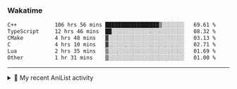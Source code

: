 ### Wakatime
<!--START_SECTION:waka-->

```txt
C++            106 hrs 56 mins █████████████████▒░░░░░░░   69.61 %
TypeScript     12 hrs 46 mins  ██░░░░░░░░░░░░░░░░░░░░░░░   08.32 %
CMake          4 hrs 48 mins   ▓░░░░░░░░░░░░░░░░░░░░░░░░   03.13 %
C              4 hrs 10 mins   ▓░░░░░░░░░░░░░░░░░░░░░░░░   02.71 %
Lua            2 hrs 35 mins   ▒░░░░░░░░░░░░░░░░░░░░░░░░   01.69 %
Other          1 hr 31 mins    ▒░░░░░░░░░░░░░░░░░░░░░░░░   01.00 %
```

<!--END_SECTION:waka-->

<!--
<h4>Leetcode</h4>

![Leetcode](https://leetcard.jacoblin.cool/f01zy?ext=heatmap)
-->

---

<details>
  <summary>🌸 My recent AniList activity</summary>

  <!-- ANILIST_ACTIVITY:start -->

-   📺 Plans to watch [Mushoku Tensei III: Isekai Ittara Honki Dasu](https://anilist.co/anime/178789) (07:57 29 June 2025)
-   📺 Completed [Mushoku Tensei: Jobless Reincarnation Season 2 Part 2](https://anilist.co/anime/166873) (07:57 29 June 2025)
-   📺 Completed [Mushoku Tensei: Jobless Reincarnation Season 2](https://anilist.co/anime/146065) (16:01 28 June 2025)
-   📺 Completed [Mushoku Tensei: Jobless Reincarnation Cour 2](https://anilist.co/anime/127720) (22:33 25 June 2025)
-   📺 Completed [Mushoku Tensei: Jobless Reincarnation](https://anilist.co/anime/108465) (15:57 25 June 2025)

  <!-- ANILIST_ACTIVITY:end -->
</details>
